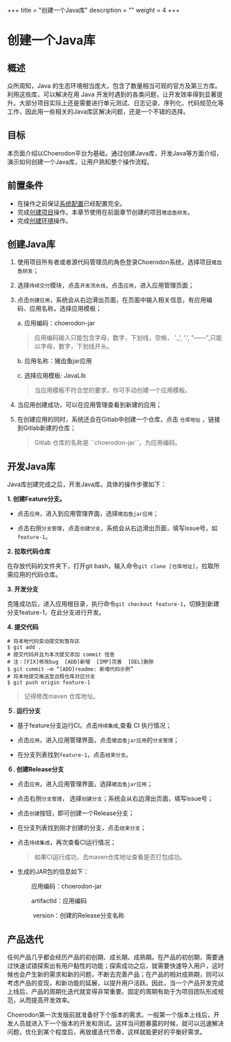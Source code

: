 ﻿+++
title = "创建一个Java库"
description = ""
weight = 4
+++

# 创建一个Java库
## 概述
众所周知，Java 的生态环境相当庞大，包含了数量相当可观的官方及第三方库。利用这些库，可以解决在用 Java 开发时遇到的各类问题，让开发效率得到显著提升。大部分项目实际上还是需要进行单元测试、日志记录、序列化、代码规范化等工作，因此用一些相关的Java库区解决问题，还是一个不错的选择。

## 目标

本页面介绍以Choerodon平台为基础，通过创建Java库，开发Java等方面介绍，演示如何创建一个Java库，让用户熟知整个操作流程。


## 前置条件

- 在操作之前保证[系统配置](../../user-guide/system-configuration)已经配置完全。
- 完成[创建项目](../project)操作。本章节使用在前面章节创建的项目`猪齿鱼研发`。
-  <font>完成[创建环境](../project)操作。

<h2 id="1">创建Java库</h2>

1. 使用项目所有者或者源代码管理员的角色登录Choerodon系统，选择项目``猪齿鱼研发``；
2. 选择`持续交付`模块，点击`开发流水线`，点击`应用`，进入应用管理页面；
3. 点击``创建应用``，系统会从右边滑出页面，在页面中输入相关信息，有应用编码、应用名称，选择应用模板；

    a. 应用编码：choerodon-jar
	 <blockquote class="warning">
    应用编码输入只能包含字母，数字，下划线，空格， '_', '.', "——",只能以字母，数字，下划线开头。
    </blockquote>

    b. 应用名称：猪齿鱼jar应用

    c. 选择应用模板: JavaLib  
	
	 <blockquote class="note">
     当应用模板不符合您的要求，你可手动创建一个应用模板。
    </blockquote>


5. 当应用创建成功，可以在应用管理查看到新建的应用；

6. 在创建应用的同时，系统还会在Gitlab中创建一个仓库，点击 ``仓库地址`` ，链接到Gitlab新建的仓库；
    
    <blockquote class="note">
        Gitlab 仓库的名称是 ``choerodon-jar``，为应用编码。
    </blockquote>

<h2 id="2">开发Java库</h2>

Java库创建完成之后，开发Java库。具体的操作步骤如下：

 **1. 创建Feature分支。**

 - 点击`应用`，进入到应用管理界面，选择`猪齿鱼jar应用`；
 
 - 点击右侧`分支管理`，点击`创建分支`，系统会从右边滑出页面，填写issue号，如`feature-1`。 

**2. 拉取代码仓库**
 
 在存放代码的文件夹下，打开git bash，输入命令`git clone [仓库地址]`，拉取所需应用的代码仓库。
 
 **3. 开发分支**
 
 克隆成功后，进入应用根目录，执行命令`git checkout feature-1`，切换到新建分支feature-1，在此分支进行开发。
 
 **4. 提交代码**
  
	# 将本地代码变动提交到暂存区
	$ git add .
	# 提交代码并且为本次提交添加 commit 信息
	# 注：[FIX]修改bug  [ADD]新增  [IMP]完善  [DEL]删除
	$ git commit –m “[ADD]readme: 新增代码示例”
	# 将本地提交推送至远程仓库对应分支
	$ git push origin feature-1

<blockquote class="note">
		记得修改maven 仓库地址。
</blockquote>

**５. 运行分支**

 - 基于feature分支运行CI。点击`持续集成`,查看 CI 执行情况；

 - 点击`应用`，进入应用管理界面，点击`猪齿鱼jar应用`的`分支管理`；
 
 - 在分支列表找到`feature-1`，点击`结束分支`。

 **６. 创建Release分支**

 - 点击`应用`，进入应用管理界面，选择`猪齿鱼jar应用`；
 
 - 点击右侧`分支管理`， 选择`创建分支`；系统会从右边滑出页面，填写issue号；
 
 - 点击`创建`按钮，即可创建一个Release分支；

 - 在分支列表找到刚才创建的分支，点击`结束分支`；

 - 点击`持续集成`，再次查看CI运行情况；
    
	  <blockquote class="note">
			如果CI运行成功，去maven仓库地址查看是否打包成功。
		</blockquote>

 - 生成的JAR包的信息如下：
 
　　　　应用编码：choerodon-jar
　
 
　　　　artifactId：应用编码 
 
　　　　 version：创建的Release分支名称
 
<h2 id="5">产品迭代</h2>

任何产品几乎都会经历产品的初创期、成长期、成熟期。在产品的初创期，需要通过快速试错探索出有用户黏性的功能；探索成功之后，就需要快速导入用户，这时候也会产生新的需求和新的问题，不断去完善产品；在产品的相对成熟期，则可以考虑产品的变现，和新功能的延展，以提升用户活跃。因此，当一个产品开发完成上线后，产品的周期化迭代就变得非常重要。固定的周期有助于为项目团队形成规范，从而提高开发效率。

Choerodon第一次发版前就准备好下个版本的需求。一般第一个版本上线后，开发人员就进入下一个版本的开发和测试。这样当问题暴露的时候，就可以迅速解决问题，优化到某个程度后，再放缓迭代节奏，这样就能更好的平衡好需求。


